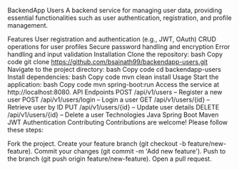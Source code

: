 BackendApp Users
A backend service for managing user data, providing essential functionalities such as user authentication, registration, and profile management.

Features
User registration and authentication (e.g., JWT, OAuth)
CRUD operations for user profiles
Secure password handling and encryption
Error handling and input validation
Installation
Clone the repository:
bash
Copy code
git clone https://github.com/bsainath99/backendapp-users.git
Navigate to the project directory:
bash
Copy code
cd backendapp-users
Install dependencies:
bash
Copy code
mvn clean install
Usage
Start the application:
bash
Copy code
mvn spring-boot:run
Access the service at http://localhost:8080.
API Endpoints
POST /api/v1/users – Register a new user
POST /api/v1/users/login – Login a user
GET /api/v1/users/{id} – Retrieve user by ID
PUT /api/v1/users/{id} – Update user details
DELETE /api/v1/users/{id} – Delete a user
Technologies
Java
Spring Boot
Maven
JWT Authentication
Contributing
Contributions are welcome! Please follow these steps:

Fork the project.
Create your feature branch (git checkout -b feature/new-feature).
Commit your changes (git commit -m 'Add new feature').
Push to the branch (git push origin feature/new-feature).
Open a pull request.
